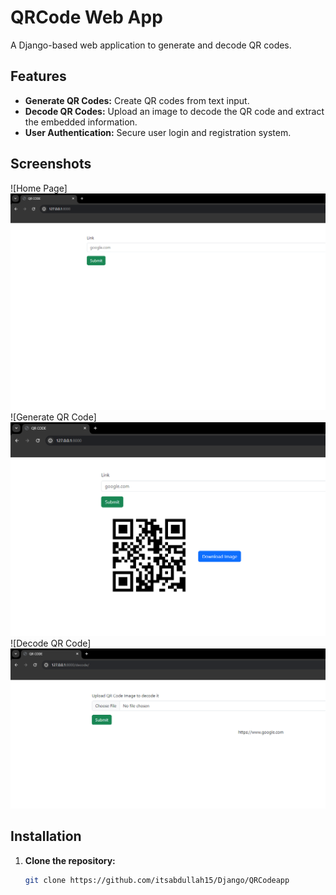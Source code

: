# QRCode Web App

A Django-based web application to generate and decode QR codes.

## Features

- **Generate QR Codes:** Create QR codes from text input.
- **Decode QR Codes:** Upload an image to decode the QR code and extract the embedded information.
- **User Authentication:** Secure user login and registration system.

## Screenshots

![Home Page]![Homepage Image](image.png)
![Generate QR Code]![GeneratedQRCode Screenshot](image-1.png)
![Decode QR Code]![DecodedQRCode Screenshot](image-2.png)

## Installation

1. **Clone the repository:**
   ```sh
   git clone https://github.com/itsabdullah15/Django/QRCodeapp
